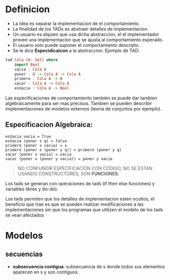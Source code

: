 # Definicion
- La idea es separar la implementacion de el comportamiento.
- La finalidad de los TADs es abstraer detalles de implementacion.
- Un usuario es alquien que usa dicha abstraccion, el el implementador provee una implementacion que se ajusta al comportamiento esperado. 
- El usuario solo puede suponer el comportamiento descripto.
- Se le dice **Especidicaicon** a la abstraccion.
Ejemplo de TAD:
```haskell
tad Cola (A: Set) where
	import Bool
	vacia : Cola A
	poner : A -> Cola A -> Cola A
	primero : Cola A -> A
	sacar : Cola A -> Cola A
	esVacia : Cola A -> Bool
```
Las especificaciones de comportamiento también se puede dar tambien algebraicamente para ser mas precisos.
Tambien se pueden describir implementaciones de modelos externos 
(teoria de conjuntos por ejemplo).

## Especificacion Algebraica:
```
esVacia vacia = True
esVacia (poner x q) = false
primero (poner x vacia) = x
primero (poner x (poner y q)) = primero (poner y q)
sacar (poner x vacia) = vacia
sacar (poner x (poner y vacia)) = poner y vacia
```
> NO CONFUNDIR ESPECIFICACION CON CODIGO, NO SE ESTAN USANDO CONSTRUCTORES, SON **FUNCIONES**.

Los tads se generan con operaciones de tads (if then else funciones) y variables libres y (to-do).

Los tads permiten que los detalles de implementacion esten ocultos, el beneficio que trae es que se pueden realizar modificaciones a las implementaciones sin que los programas que utilizen el modelo de los tads se vean afectados
# Modelos
## secuencias
- **subsecuencia contigua**: subsecuencia de s donde todos sus elementos aparecen en s y son contiguos. 


  

